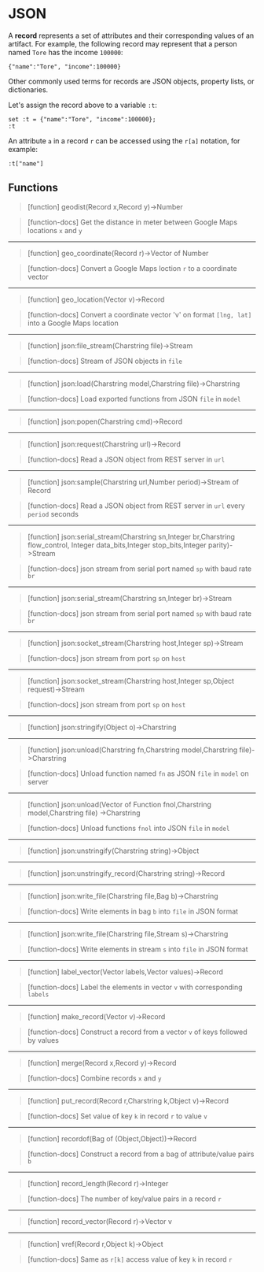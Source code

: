 # JSON
A **record** represents a set of attributes and their corresponding
values of an artifact. For example, the following record may represent
that a person named `Tore` has the income `100000`:

```
{"name":"Tore", "income":100000}
```

Other commonly used terms for records are JSON objects, property
lists, or dictionaries.

Let's assign the record above to a variable `:t`:

```LIVE
set :t = {"name":"Tore", "income":100000};
:t
```

An attribute `a` in a record `r` can be accessed using the `r[a]`
notation, for example:

```LIVE
:t["name"]
```

## Functions

> [function]
> geodist(Record x,Record y)->Number

> [function-docs]
> Get the distance in meter between Google Maps locations `x` and `y` 



___

> [function]
> geo_coordinate(Record r)->Vector of Number

> [function-docs]
> Convert a Google Maps loction `r` to a coordinate vector 



___

> [function]
> geo_location(Vector v)->Record

> [function-docs]
> Convert a coordinate vector 'v' on format `[lng, lat]` into a Google Maps 
>      location 



___

> [function]
> json:file_stream(Charstring file)->Stream

> [function-docs]
> Stream of JSON objects in `file` 



___

> [function]
> json:load(Charstring model,Charstring file)->Charstring

> [function-docs]
> Load exported functions from JSON `file` in `model` 



___

> [function]
> json:popen(Charstring cmd)->Record



___

> [function]
> json:request(Charstring url)->Record

> [function-docs]
> Read a JSON object from REST server in `url` 



___

> [function]
> json:sample(Charstring url,Number period)->Stream of Record

> [function-docs]
> Read a JSON object from REST server in `url` every `period` seconds 



___

> [function]
> json:serial_stream(Charstring sn,Integer br,Charstring flow_control,
                  Integer data_bits,Integer stop_bits,Integer parity)->Stream

> [function-docs]
> json stream from serial port named `sp` with baud rate `br` 



___

> [function]
> json:serial_stream(Charstring sn,Integer br)->Stream

> [function-docs]
> json stream from serial port named `sp` with baud rate `br` 



___

> [function]
> json:socket_stream(Charstring host,Integer sp)->Stream

> [function-docs]
> json stream from port `sp` on `host` 



___

> [function]
> json:socket_stream(Charstring host,Integer sp,Object request)->Stream

> [function-docs]
> json stream from port `sp` on `host` 



___

> [function]
> json:stringify(Object o)->Charstring



___

> [function]
> json:unload(Charstring fn,Charstring model,Charstring file)->Charstring

> [function-docs]
> Unload function named `fn` as JSON `file` in `model` on server 



___

> [function]
> json:unload(Vector of Function fnol,Charstring model,Charstring file)
           ->Charstring

> [function-docs]
> Unload functions `fnol` into JSON `file` in `model` 



___

> [function]
> json:unstringify(Charstring string)->Object



___

> [function]
> json:unstringify_record(Charstring string)->Record



___

> [function]
> json:write_file(Charstring file,Bag b)->Charstring

> [function-docs]
> Write elements in bag `b` into `file` in JSON format 



___

> [function]
> json:write_file(Charstring file,Stream s)->Charstring

> [function-docs]
> Write elements in stream `s` into `file` in JSON format 



___

> [function]
> label_vector(Vector labels,Vector values)->Record

> [function-docs]
> Label the elements in vector `v` with corresponding `labels` 



___

> [function]
> make_record(Vector v)->Record

> [function-docs]
> Construct a record from a vector `v` of keys followed by values 



___

> [function]
> merge(Record x,Record y)->Record

> [function-docs]
> Combine records `x` and `y` 



___

> [function]
> put_record(Record r,Charstring k,Object v)->Record

> [function-docs]
> Set value of key `k` in record `r` to value `v` 



___

> [function]
> recordof(Bag of (Object,Object))->Record

> [function-docs]
> Construct a record from a bag of attribute/value pairs `b` 



___

> [function]
> record_length(Record r)->Integer

> [function-docs]
> The number of key/value pairs in a record `r` 



___

> [function]
> record_vector(Record r)->Vector v



___

> [function]
> vref(Record r,Object k)->Object

> [function-docs]
> Same as `r[k]` access value of key `k` in record `r` 


